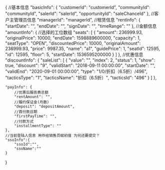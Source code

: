 {
    //基本信息
    "basicInfo": {
        "customerId": "customerId",
        "communityId": "communityId",
        "salerId": "salerId",
        "opportunityId": "saleChanceId"
    },
    //客户主管理员信息
    "managerId": "managerId",
    //租赁信息
    "rentInfo": {
        "startDate": "",
        "endDate": "",
        "signDate": "",
        "timeRange": ""
    },
    //金额信息
    "amountInfo": {
        //选择的工位数组
        "seats": [
            {
                "amount": 236999.93,
                "originalPrice": 10000,
                "endDate": 1598889600000,
                "capacity": 1,
                "seatType": "OPEN",
                "discountedPrice": 10000,
                "originalAmount": 236999.93,
                "price": 9987.35,
                "name": "a1",
                "guidePrice": 1,
                "seatId": 12595,
                "id": 12595,
                "floor": 5,
                "startDate": 1536595200000
            }
        ]
    },
    //优惠信息
    "discountInfo": {
        "saleList": [
            {
                "value": "",
                "index": 2,
                "status": 1,
                "show": true,
                "discount": "9",
                "validStart": "2018-09-11 00:00:00",
                "startDate": "",
                "validEnd": "2020-09-01 00:00:00",
                "type": "1/0/折扣（6.5折）/496",
                "tacticsType": "1",
                "tacticsName": "折扣（6.5折）",
                "tacticsId": "496"
            }
        ]
    },

    "payInfo": {
        //优惠后服务费总额
        "rentAmount": "",
        //履约保证金(月数)
        "deposit": "depositAmount",
        //首付款日期
        "firstPayTime": "",
        //付款方式
        "installmentType": ""
    },
    //当前登陆人信息 用作给销售员赋初值 为何还要提交？
    "ssoInfo":{
        "ssoId":"",
        "ssoName":""
    }
}
